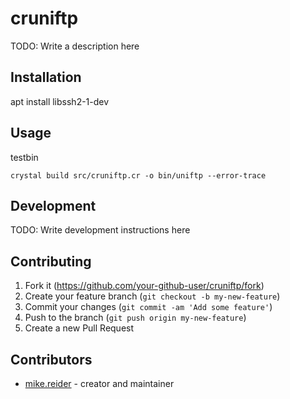 # cruniftp

TODO: Write a description here

## Installation

apt install libssh2-1-dev

## Usage

testbin

    crystal build src/cruniftp.cr -o bin/uniftp --error-trace


## Development

TODO: Write development instructions here

## Contributing

1. Fork it (<https://github.com/your-github-user/cruniftp/fork>)
2. Create your feature branch (`git checkout -b my-new-feature`)
3. Commit your changes (`git commit -am 'Add some feature'`)
4. Push to the branch (`git push origin my-new-feature`)
5. Create a new Pull Request

## Contributors

- [mike.reider](https://github.com/your-github-user) - creator and maintainer
